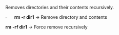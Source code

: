 Removes directories and their contents recursively.

·      **rm -r dir1** → Remove directory and contents

**rm -rf dir1** → Force remove recursively